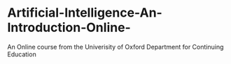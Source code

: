 # Artificial-Intelligence-An-Introduction-Online-
An Online course from the Univerisity of Oxford Department for Continuing Education 
